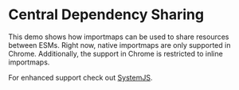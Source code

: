 # Central Dependency Sharing

This demo shows how importmaps can be used to share resources between ESMs. Right now, native importmaps are only supported in Chrome. Additionally, the support in Chrome is restricted to inline importmaps.

For enhanced support check out [SystemJS](https://github.com/systemjs/systemjs).
